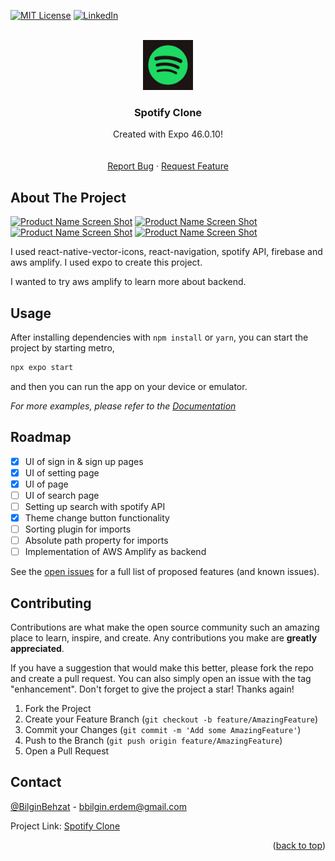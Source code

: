 <a name="readme-top"></a>

[![MIT License][license-shield]][license-url]
[![LinkedIn][linkedin-shield]][linkedin-url]

<!-- PROJECT LOGO -->
<br />
<div align="center">
  <a href="https://spotify.com">
    <img src="./assets/Spotify_App_Logo.svg.png" alt="Logo" width="80">
  </a>

  <h3 align="center">Spotify Clone</h3>

  <p align="center">
    Created with Expo 46.0.10! 
    <br />
    <br />
    <br />
    <a href="https://github.com/patika-218-akbank-reactnative-bootcamp/assignment-5-kihlaj/issues">Report Bug</a>
    ·
    <a href="https://github.com/patika-218-akbank-reactnative-bootcamp/assignment-5-kihlaj/issues">Request Feature</a>
  </p>
</div>

<!-- ABOUT THE PROJECT -->

## About The Project

[![Product Name Screen Shot][product-screenshot3]](https://example.com)
[![Product Name Screen Shot][product-screenshot4]](https://example.com)
[![Product Name Screen Shot][product-screenshot1]](https://example.com)
[![Product Name Screen Shot][product-screenshot2]](https://example.com)

I used react-native-vector-icons, react-navigation, spotify API, firebase and aws amplify. I used expo to create this project.

I wanted to try aws amplify to learn more about backend.

## Usage

After installing dependencies with `npm install` or `yarn`, you can start the project by starting metro,

```bash
npx expo start
```

and then you can run the app on your device or emulator.

_For more examples, please refer to the [Documentation](https://reactnative.dev/docs/environment-setup)_

<!-- ROADMAP -->

## Roadmap

-   [x] UI of sign in & sign up pages
-   [x] UI of setting page
-   [x] UI of page
-   [ ] UI of search page
-   [ ] Setting up search with spotify API
-   [x] Theme change button functionality
-   [ ] Sorting plugin for imports
-   [ ] Absolute path property for imports
-   [ ] Implementation of AWS Amplify as backend

See the [open issues](https://github.com/othneildrew/Best-README-Template/issues) for a full list of proposed features (and known issues).

<!-- CONTRIBUTING -->

## Contributing

Contributions are what make the open source community such an amazing place to learn, inspire, and create. Any contributions you make are **greatly appreciated**.

If you have a suggestion that would make this better, please fork the repo and create a pull request. You can also simply open an issue with the tag "enhancement".
Don't forget to give the project a star! Thanks again!

1. Fork the Project
2. Create your Feature Branch (`git checkout -b feature/AmazingFeature`)
3. Commit your Changes (`git commit -m 'Add some AmazingFeature'`)
4. Push to the Branch (`git push origin feature/AmazingFeature`)
5. Open a Pull Request

<!-- CONTACT -->

## Contact

[@BilginBehzat](https://twitter.com/BilginBehzat) - bbilgin.erdem@gmail.com

Project Link: [Spotify Clone](https://github.com/patika-218-akbank-reactnative-bootcamp/assignment-5-kihlaj)

<p align="right">(<a href="#readme-top">back to top</a>)</p>

[contributors-shield]: https://img.shields.io/github/contributors/othneildrew/Best-README-Template.svg?style=for-the-badge
[contributors-url]: https://github.com/othneildrew/Best-README-Template/graphs/contributors
[forks-shield]: https://img.shields.io/github/forks/othneildrew/Best-README-Template.svg?style=for-the-badge
[forks-url]: https://github.com/othneildrew/Best-README-Template/network/members
[stars-shield]: https://img.shields.io/github/stars/othneildrew/Best-README-Template.svg?style=for-the-badge
[stars-url]: https://github.com/othneildrew/Best-README-Template/stargazers
[issues-shield]: https://img.shields.io/github/issues/othneildrew/Best-README-Template.svg?style=for-the-badge
[issues-url]: https://github.com/othneildrew/Best-README-Template/issues
[license-shield]: https://img.shields.io/github/license/othneildrew/Best-README-Template.svg?style=for-the-badge
[license-url]: https://github.com/othneildrew/Best-README-Template/blob/master/LICENSE.txt
[linkedin-shield]: https://img.shields.io/badge/-LinkedIn-black.svg?style=for-the-badge&logo=linkedin&colorB=555
[linkedin-url]: https://www.linkedin.com/in/bbilginerdem/
[product-screenshot1]: ./assets/images/ss-1.png
[product-screenshot2]: ./assets/images/ss-2.png
[product-screenshot3]: ./assets/images/ss-3.png
[product-screenshot4]: ./assets/images/ss-4.png
